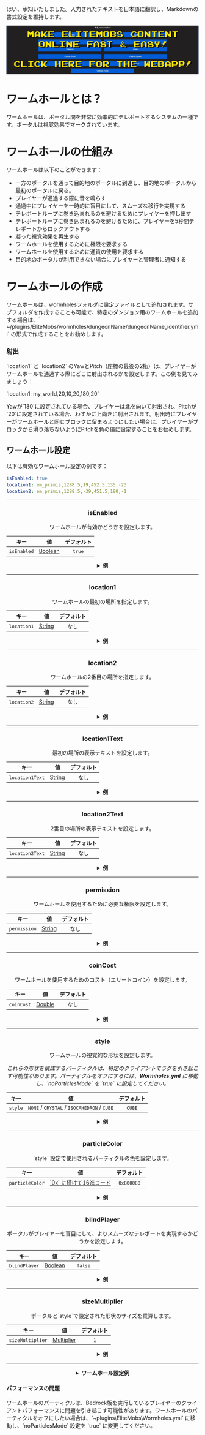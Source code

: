 はい、承知いたしました。入力されたテキストを日本語に翻訳し、Markdownの書式設定を維持します。

[![webapp_banner.jpg](../../../img/wiki/webapp_banner.jpg)](https://magmaguy.com/webapp/webapp.html)

# ワームホールとは？

ワームホールは、ポータル間を非常に効率的にテレポートするシステムの一種です。ポータルは視覚効果でマークされています。

# ワームホールの仕組み

ワームホールは以下のことができます：

*   一方のポータルを通って目的地のポータルに到達し、目的地のポータルから最初のポータルに戻る。
*   プレイヤーが通過する際に音を鳴らす
*   通過中にプレイヤーを一時的に盲目にして、スムーズな移行を実現する
*   テレポートループに巻き込まれるのを避けるためにプレイヤーを押し出す
*   テレポートループに巻き込まれるのを避けるために、プレイヤーを5秒間テレポートからロックアウトする
*   凝った視覚効果を再生する
*   ワームホールを使用するために権限を要求する
*   ワームホールを使用するために通貨の使用を要求する
*   目的地のポータルが利用できない場合にプレイヤーと管理者に通知する

# ワームホールの作成

ワームホールは、wormholesフォルダに設定ファイルとして追加されます。サブフォルダを作成することも可能で、特定のダンジョン用のワームホールを追加する場合は、\` ~/plugins/EliteMobs/wormholes/dungeonName/dungeonName\_identifier.yml\` の形式で作成することをお勧めします。

### 射出

\`location1\` と \`location2\` のYawとPitch（座標の最後の2桁）は、プレイヤーがワームホールを通過する際にどこに射出されるかを設定します。この例を見てみましょう：

\`location1: my\_world,20,10,20,180,20\`

Yawが\`180\`に設定されている場合、プレイヤーは北を向いて射出され、Pitchが\`20\`に設定されている場合、わずかに上向きに射出されます。射出時にプレイヤーがワームホールと同じブロックに留まるようにしたい場合は、プレイヤーがブロックから滑り落ちないようにPitchを負の値に設定することをお勧めします。

## ワームホール設定
以下は有効なワームホール設定の例です：

```yaml
isEnabled: true
location1: em_primis,1288.5,19,452.5,135,-23
location2: em_primis,1288.5,-39,451.5,180,-1
```

***

<div align="center">

### isEnabled

ワームホールが有効かどうかを設定します。

| キー        |       値        | デフォルト |
|-----------|:-------------------:|:-------:|
| `isEnabled` | [Boolean](#boolean) | `true`  |

<details>

<summary><b>例</b></summary>

<div align="left">

```yml
isEnabled: true
```

</div>

</details>

***

### location1

ワームホールの最初の場所を指定します。

| キー        |      値       | デフォルト |
|-----------|:-----------------:|:-------:|
| `location1` | [String](#string) |  なし   |

<details>

<summary><b>例</b></summary>

<div align="left">

```yml
location1: world_one,50,100,50,0,0
```

</div>

</details>

***

### location2

ワームホールの2番目の場所を指定します。

| キー          |      値       | デフォルト |
|-------------|:-----------------:|:-------:|
| `location2` | [String](#string) |  なし   |

<details>

<summary><b>例</b></summary>

<div align="left">

```yml
location2: world_two,100,33,100,0,0
```

</div>

</details>

***

### location1Text

最初の場所の表示テキストを設定します。

| キー          |      値       | デフォルト |
|-------------|:-----------------:|:-------:|
| `location1Text` | [String](#string) |  なし   |

<details>

<summary><b>例</b></summary>

<div align="left">

```yml
location1Text: Awesome Wormhole In World One
```

<div align="center">

![create_wormhole_location1text.jpg](../../../img/wiki/create_wormhole_location1text.jpg)

</div>

</div>

</details>

***

### location2Text

2番目の場所の表示テキストを設定します。

| キー          |      値       | デフォルト |
|-------------|:-----------------:|:-------:|
| `location2Text` | [String](#string) |  なし   |

<details>

<summary><b>例</b></summary>

<div align="left">

```yml
location2Text: Awesome Wormhole In World Two
```

<div align="center">

![create_wormhole_location2text.jpg](../../../img/wiki/create_wormhole_location2text.jpg)

</div>

</div>

</details>

***

### permission

ワームホールを使用するために必要な権限を設定します。

| キー          |      値       | デフォルト |
|-------------|:-----------------:|:-------:|
| `permission` | [String](#string) |  なし   |

<details>

<summary><b>例</b></summary>

<div align="left">

```yml
permission: elitemobs.mypermission
```

</div>

</details>

***

### coinCost

ワームホールを使用するためのコスト（エリートコイン）を設定します。

| キー         |      値       | デフォルト |
|-------------|:-----------------:|:-------:|
| `coinCost` | [Double](#double) |  なし   |

<details>

<summary><b>例</b></summary>

<div align="left">

```yml
coinCost: 2.5
```

</div>

</details>

***

### style

ワームホールの視覚的な形状を設定します。

*これらの形状を構成するパーティクルは、特定のクライアントでラグを引き起こす可能性があります。パーティクルをオフにするには、**Wormholes.yml** に移動し、\`noParticlesMode\` を \`true\` に設定してください。*

| キー      |               値               | デフォルト |
|---------|:---------------------------------:|:-------:|
| `style` | `NONE` / `CRYSTAL` / `ISOCAHEDRON` / `CUBE` |  `CUBE`   |

<details>

<summary><b>例</b></summary>

<div align="left">

```yml
style: CRYSTAL
```

<div align="center">

![create_wormhole_style.jpg](../../../img/wiki/create_wormhole_style.jpg)

</div>

</div>

</details>

***

### particleColor

\`style\` 設定で使用されるパーティクルの色を設定します。

| キー           |                                       値                                        | デフォルト |
|--------------|:-----------------------------------------------------------------:|:-------:|
| `particleColor` | [\`0x\` に続けて16進コード](https://www.w3schools.com/colors/colors_hexadecimal.asp) |  `0x800080`   |

<details>

<summary><b>例</b></summary>

<div align="left">

```yml
particleColor: 0x9f5cdd
```

<div align="center">

![create_wormhole_particlecolor.jpg](../../../img/wiki/create_wormhole_particlecolor.jpg)

</div>

</div>

</details>

***

### blindPlayer

ポータルがプレイヤーを盲目にして、よりスムーズなテレポートを実現するかどうかを設定します。

| キー          |      値       | デフォルト |
|-------------|:-----------------:|:-------:|
| `blindPlayer` | [Boolean](#boolean) | `false` |

<details>

<summary><b>例</b></summary>

<div align="left">

```yml
blindPlayer: true
```

<div align="center">

![create_wormhole_blind.jpg](../../../img/wiki/create_wormhole_blind.jpg)

</div>

</div>

</details>

***

### sizeMultiplier

ポータルと\`style\`で設定された形状のサイズを乗算します。

| キー             |        値         | デフォルト |
|----------------|:----------------------:|:-------:|
| `sizeMultiplier` | [Multiplier](#multiplier) |   `1`   |

<details>

<summary><b>例</b></summary>

<div align="left">

```yml
sizeMultiplier: 3
```

*サイズ乗数を適用した後、ワームホールのY座標を調整する必要があることに注意してください。*

<div align="center">

![create_wormhole_size.jpg](../../../img/wiki/create_wormhole_size.jpg)

</div>

</div>

</details>

</div>

***

<details>

<summary align="center"><b>ワームホール設定例</b></summary>

<div align="left">

この例では、あるワールドから別のワールドへ移動するシンプルなワームホールを作成します。ワームホールは、同じワールド内の別の場所にプレイヤーをテレポートすることもできることを忘れないでください。

```yml
isEnabled: true #この値をtrueに設定することでワームホールを有効にします
location1: my_world,1.5,11.0,1.5,108.0,5.0 #my_worldにワームホールが出現する場所です
location2: my_other_world,766.5,29.0,517.5,-136.0,5.0 #my_other_worldにワームホールが出現する場所です
location1Text: "&aGo to My World" #ワームホール location1 の上に素敵な表示テキストを作成します
location2Text: "&aGo to My Other World" #ワームホール location2 の上に素敵な表示テキストを作成します
permission: eliteperm.coolplayers #この権限を持つプレイヤーのみが、location1とlocation2の両方でワームホールを使用できます
coinCost: 2 #プレイヤーはワームホールを使用するために12エリートコインを支払う必要があります
style: CRYSTAL #このワームホールはクリスタルの形状になります
particleColor: 0x00ff00 #これによりワームホールパーティクルが緑色に設定されます
blindPlayer: true #ワームホールのテレポートは、移行をよりスムーズにするために短時間プレイヤーを盲目にします
sizeMultiplier: 1.0 #ワームホールの形状の大きさを設定します
```

</div>

</details>

#### パフォーマンスの問題

ワームホールのパーティクルは、Bedrock版を実行しているプレイヤーのクライアントパフォーマンスに問題を引き起こす可能性があります。ワームホールのパーティクルをオフにしたい場合は、\`~plugins\EliteMobs\Wormholes.yml\` に移動し、\`noParticlesMode\` 設定を \`true\` に変更してください。